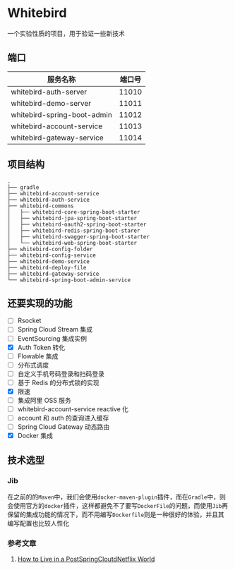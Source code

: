 # Whitebird

一个实验性质的项目，用于验证一些新技术

## 端口

| 服务名称                    | 端口号 |
| --------------------------- | ------ |
| whitebird-auth-server       | 11010  |
| whitebird-demo-server       | 11011  |
| whitebird-spring-boot-admin | 11012  |
| whitebird-account-service   | 11013  |
| whitebird-gateway-service   | 11014  |

## 项目结构

```
.
├── gradle
├── whitebird-account-service
├── whitebird-auth-service
├── whitebird-commons
│   ├── whitebird-core-spring-boot-starter
│   ├── whitebird-jpa-spring-boot-starter
│   ├── whitebird-oauth2-spring-boot-starter
│   ├── whitebird-redis-spring-boot-starer
│   ├── whitebird-swagger-spring-boot-starter
│   └── whitebird-web-spring-boot-starter
├── whitebird-config-folder
├── whitebird-config-service
├── whitebird-demo-service
├── whitebird-deploy-file
├── whitebird-gateway-service
└── whitebird-spring-boot-admin-service
```

## 还要实现的功能

- [ ] Rsocket
- [ ] Spring Cloud Stream 集成
- [ ] EventSourcing 集成实例
- [x] Auth Token 转化
- [ ] Flowable 集成
- [ ] 分布式调度
- [ ] 自定义手机号码登录和扫码登录
- [ ] 基于 Redis 的分布式锁的实现
- [x] 限速
- [ ] 集成阿里 OSS 服务
- [ ] whitebird-account-service reactive 化
- [ ] account 和 auth 的查询进入缓存
- [ ] Spring Cloud Gateway 动态路由
- [x] Docker 集成

## 技术选型

### Jib

在之前的的`Maven`中，我们会使用`docker-maven-plugin`插件，而在`Gradle`中，则会使用官方的`docker`插件，这样都避免不了要写`DockerFile`的问题，而使用`Jib`再保留的集成功能的情况下，而不用编写`Dockerfile`则是一种很好的体验，并且其编写配置也比较人性化

### 参考文章

1. [How to Live in a PostSpringCloutdNetflix World](https://www.slideshare.net/SpringCentral/how-to-live-in-a-postspringcloudnetflix-world)
